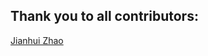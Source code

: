 Thank you to all contributors:
------------------------------
[Jianhui Zhao](https://github.com/zhaojh329)